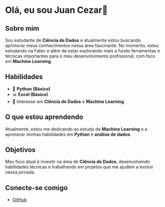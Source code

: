 # Olá, eu sou Juan Cezar👋

## Sobre mim
Sou estudante de **Ciência de Dados** e atualmente estou buscando aprimorar meus conhecimentos nessa área fascinante. No momento, estou estudando na Fatec e além de estar explorando mais a fundo ferramentas e técnicas importantes para o meu desenvolvimento profissional, com foco em **Machine Learning**.

## Habilidades
- 🐍 **Python (Básico)**
- 📊 **Excel (Básico)**
- 🎯 Interesse em **Ciência de Dados** e **Machine Learning**

## O que estou aprendendo
Atualmente, estou me dedicando ao estudo de **Machine Learning** e a aprimorar minhas habilidades em **Python** e **análise de dados**.

## Objetivos
Meu foco atual é investir na área de **Ciência de Dados**, desenvolvendo habilidades técnicas e trabalhando em projetos que me ajudem a evoluir nessa jornada.

## Conecte-se comigo
- [GitHub](https://github.com/CezarJuan)